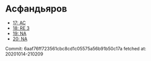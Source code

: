 # Асфандьяров
- [17: AC](17.md)
- [18: RE 3](18.md)
- [19: NA](19.md)
- [20: NA](20.md)

Commit: 6aaf76ff723561cbc8cd1c05575a56b91b50c17a
 fetched at: 20201014-210209
